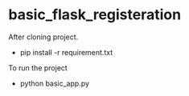 # basic_flask_registeration

After cloning project.

- pip install -r requirement.txt

To run the project

- python basic_app.py

